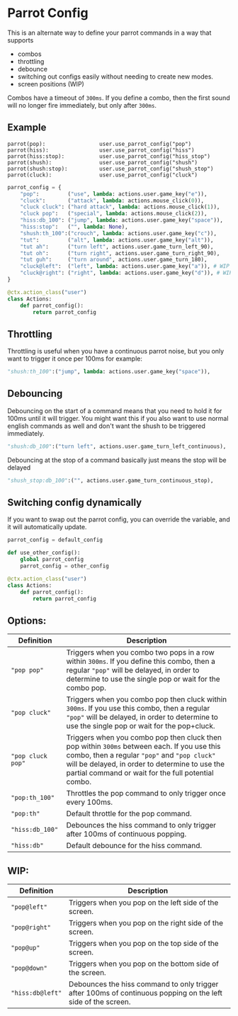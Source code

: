 # Parrot Config

This is an alternate way to define your parrot commands in a way that supports
- combos
- throttling
- debounce
- switching out configs easily without needing to create new modes.
- screen positions (WIP)

Combos have a timeout of `300ms`. If you define a combo, then the first sound will no longer fire immediately, but only after `300ms`.

## Example

```talon
parrot(pop):                 user.use_parrot_config("pop")
parrot(hiss):                user.use_parrot_config("hiss")
parrot(hiss:stop):           user.use_parrot_config("hiss_stop")
parrot(shush):               user.use_parrot_config("shush")
parrot(shush:stop):          user.use_parrot_config("shush_stop")
parrot(cluck):               user.use_parrot_config("cluck")
```

```py
parrot_config = {
    "pop":         ("use", lambda: actions.user.game_key("e")),
    "cluck":       ("attack", lambda: actions.mouse_click(0)),
    "cluck cluck": ("hard attack", lambda: actions.mouse_click(1)),
    "cluck pop":   ("special", lambda: actions.mouse_click(2)),
    "hiss:db_100": ("jump", lambda: actions.user.game_key("space")),
    "hiss:stop":   ("", lambda: None),
    "shush:th_100":("crouch", lambda: actions.user.game_key("c")),
    "tut":         ("alt", lambda: actions.user.game_key("alt")),
    "tut ah":      ("turn left", actions.user.game_turn_left_90),
    "tut oh":      ("turn right", actions.user.game_turn_right_90),
    "tut guh":     ("turn around", actions.user.game_turn_180),
    "cluck@left":  ("left", lambda: actions.user.game_key("a")), # WIP
    "cluck@right": ("right", lambda: actions.user.game_key("d")), # WIP
}

@ctx.action_class("user")
class Actions:
    def parrot_config():
        return parrot_config
```

## Throttling
Throttling is useful when you have a continuous parrot noise, but you only want to trigger it once per 100ms for example:
```py
"shush:th_100":("jump", lambda: actions.user.game_key("space")),
```

## Debouncing
Debouncing on the start of a command means that you need to hold it for 100ms until it will trigger. You might want this if you also want to use normal english commands as well and don't want the shush to be triggered immediately.
```py
"shush:db_100":("turn left", actions.user.game_turn_left_continuous),
```

Debouncing at the stop of a command basically just means the stop will be delayed
```py
"shush_stop:db_100":("", actions.user.game_turn_continuous_stop),
```

## Switching config dynamically
If you want to swap out the parrot config, you can override the variable, and it will automatically update.

```py
parrot_config = default_config

def use_other_config():
    global parrot_config
    parrot_config = other_config

@ctx.action_class("user")
class Actions:
    def parrot_config():
        return parrot_config
```

## Options:
| Definition | Description |
|------------|-------------|
| `"pop pop"` | Triggers when you combo two pops in a row within `300ms`. If you define this combo, then a regular `"pop"` will be delayed, in order to determine to use the single pop or wait for the combo pop. |
| `"pop cluck"` | Triggers when you combo pop then cluck within `300ms`. If you use this combo, then a regular `"pop"` will be delayed, in order to determine to use the single pop or wait for the pop+cluck. |
| `"pop cluck pop"` | Triggers when you combo pop then cluck then pop within `300ms` between each. If you use this combo, then a regular `"pop"` and `"pop cluck"` will be delayed, in order to determine to use the partial command or wait for the full potential combo. |
| `"pop:th_100"` | Throttles the pop command to only trigger once every 100ms. |
| `"pop:th"` | Default throttle for the pop command. |
| `"hiss:db_100"` | Debounces the hiss command to only trigger after 100ms of continuous popping. |
| `"hiss:db"` | Default debounce for the hiss command. |

## WIP:
| Definition | Description |
|------------|-------------|
| `"pop@left"` | Triggers when you pop on the left side of the screen. |
| `"pop@right"` | Triggers when you pop on the right side of the screen. |
| `"pop@up"` | Triggers when you pop on the top side of the screen. |
| `"pop@down"` | Triggers when you pop on the bottom side of the screen. |
| `"hiss:db@left"` | Debounces the hiss command to only trigger after 100ms of continuous popping on the left side of the screen. |